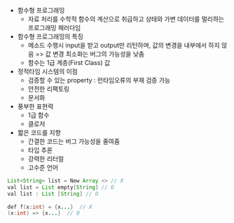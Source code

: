 - 함수형 프로그래밍
    - 자료 처리를 수학적 함수의 계산으로 취급하고 상태와 가변 데이터를 멀리하는 프로그래밍 패러다임
- 함수형 프로그래밍의 특징
    - 메소드 수행시 input을 받고 output만 리턴하며, 값의 변경을 내부에서 하지 않음 => 값 변경 최소화는 버그의 가능성을 낮춤
    - 함수는 1급 계층(First Class) 값
- 정적타임 시스템의 이점
    - 검증할 수 있는 property : 런타임오류의 부재 검증 가능
    - 안전한 리팩토링
    - 문서화
- 풍부한 표현력
    - 1급 함수
    - 클로저
- 짧은 코드를 지향
    - 간결한 코드는 버그 가능성을 줄여줌
    - 타입 추론
    - 강력한 리터럴
    - 고수준 언어
 ```java
List<String> list = New Array <> // X
val list = List empty[String] // O
val list : List [String] // O
    
def f(x:int) = {x...}  // X
(x:int) => {x...}  // O
```

